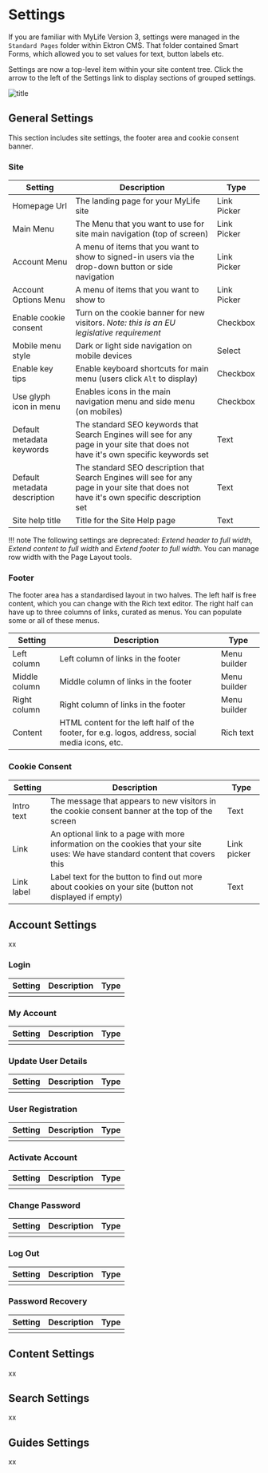 # Settings

If you are familiar with MyLife Version 3, settings were managed in the `Standard Pages` folder within Ektron CMS.  That folder contained Smart Forms, which allowed you to set values for text, button labels etc.

Settings are now a top-level item within your site content tree. Click the arrow to the left of the Settings link to display sections of grouped settings.

![title](./images/image.jpg)

## General Settings

This section includes site settings, the footer area and cookie consent banner.

### Site
|Setting|Description|Type|
| ------------- | ------------- | ------------- |
|Homepage Url|The landing page for your MyLife site|Link Picker|
|Main Menu|The Menu that you want to use for site main navigation (top of screen)|Link Picker|
|Account Menu|A menu of items that you want to show to signed-in users via the drop-down button or side navigation|Link Picker|
|Account Options Menu|A menu of items that you want to show to |Link Picker|
|Enable cookie consent|Turn on the cookie banner for new visitors. _Note: this is an EU legislative requirement_|Checkbox|
|Mobile menu style|Dark or light side navigation on mobile devices|Select|
|Enable key tips|Enable keyboard shortcuts for main menu (users click `Alt` to display)|Checkbox|
|Use glyph icon in menu|Enables icons in the main navigation menu and side menu (on mobiles)|Checkbox|
|Default metadata keywords|The standard SEO keywords that Search Engines will see for any page in your site that does not have it's own specific keywords set|Text|
|Default metadata description|The standard SEO description that Search Engines will see for any page in your site that does not have it's own specific description set|Text|
|Site help title|Title for the Site Help page|Text|

!!! note
    The following settings are deprecated: _Extend header to full width_, _Extend content to full width_ and _Extend footer to full width_.  You can manage row width with the Page Layout tools.

### Footer

The footer area has a standardised layout in two halves.  The left half is free content, which you can change with the Rich text editor.  The right half can have up to three columns of links, curated as menus.  You can populate some or all of these menus.

|Setting|Description|Type|
| ------------- | ------------- | ------------- |
|Left column|Left column of links in the footer|Menu builder|
|Middle column|Middle column of links in the footer|Menu builder|
|Right column|Right column of links in the footer|Menu builder|
|Content|HTML content for the left half of the footer, for e.g. logos, address, social media icons, etc.|Rich text|

### Cookie Consent
|Setting|Description|Type|
| ------------- | ------------- | ------------- |
|Intro text|The message that appears to new visitors in the cookie consent banner at the top of the screen|Text|
|Link|An optional link to a page with more information on the cookies that your site uses: We have standard content that covers this|Link picker|
|Link label|Label text for the button to find out more about cookies on your site (button not displayed if empty)|Text|

## Account Settings

xx

### Login
|Setting|Description|Type|
| ------------- | ------------- | ------------- |
| | | |

### My Account
|Setting|Description|Type|
| ------------- | ------------- | ------------- |
| | | |

### Update User Details
|Setting|Description|Type|
| ------------- | ------------- | ------------- |
| | | |

### User Registration
|Setting|Description|Type|
| ------------- | ------------- | ------------- |
| | | |

### Activate Account
|Setting|Description|Type|
| ------------- | ------------- | ------------- |
| | | |

### Change Password
|Setting|Description|Type|
| ------------- | ------------- | ------------- |
| | | |

### Log Out
|Setting|Description|Type|
| ------------- | ------------- | ------------- |
| | | |

### Password Recovery
|Setting|Description|Type|
| ------------- | ------------- | ------------- |
| | | |

## Content Settings

xx

## Search Settings

xx

## Guides Settings

xx